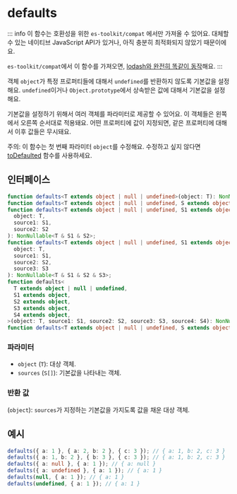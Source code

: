 # defaults

::: info
이 함수는 호환성을 위한 `es-toolkit/compat` 에서만 가져올 수 있어요. 대체할 수 있는 네이티브 JavaScript API가 있거나, 아직 충분히 최적화되지 않았기 때문이에요.

`es-toolkit/compat`에서 이 함수를 가져오면, [lodash와 완전히 똑같이 동작](../../../compatibility.md)해요.
:::

객체 `object`가 특정 프로퍼티들에 대해서 `undefined`를 반환하지 않도록 기본값을 설정해요.
`undefined`이거나 `Object.prototype`에서 상속받은 값에 대해서 기본값을 설정해요.

기본값을 설정하기 위해서 여러 객체를 파라미터로 제공할 수 있어요. 이 객체들은 왼쪽에서 오른쪽 순서대로 적용돼요.
어떤 프로퍼티에 값이 지정되면, 같은 프로퍼티에 대해서 이후 값들은 무시돼요.

주의: 이 함수는 첫 번째 파라미터 `object`를 수정해요. 수정하고 싶지 않다면 [toDefaulted](./toDefaulted.md) 함수를 사용하세요.

## 인터페이스

```typescript
function defaults<T extends object | null | undefined>(object: T): NonNullable<T>;
function defaults<T extends object | null | undefined, S extends object>(object: T, source: S): NonNullable<T & S>;
function defaults<T extends object | null | undefined, S1 extends object, S2 extends object>(
  object: T,
  source1: S1,
  source2: S2
): NonNullable<T & S1 & S2>;
function defaults<T extends object | null | undefined, S1 extends object, S2 extends object, S3 extends object>(
  object: T,
  source1: S1,
  source2: S2,
  source3: S3
): NonNullable<T & S1 & S2 & S3>;
function defaults<
  T extends object | null | undefined,
  S1 extends object,
  S2 extends object,
  S3 extends object,
  S4 extends object,
>(object: T, source1: S1, source2: S2, source3: S3, source4: S4): NonNullable<T & S1 & S2 & S3 & S4>;
function defaults<T extends object | null | undefined, S extends object>(object: T, ...sources: S[]): object;
```

### 파라미터

- `object` (`T`): 대상 객체.
- `sources` (`S[]`): 기본값을 나타내는 객체.

### 반환 값

(`object`): `sources`가 지정하는 기본값을 가지도록 값을 채운 대상 객체.

## 예시

```typescript
defaults({ a: 1 }, { a: 2, b: 2 }, { c: 3 }); // { a: 1, b: 2, c: 3 }
defaults({ a: 1, b: 2 }, { b: 3 }, { c: 3 }); // { a: 1, b: 2, c: 3 }
defaults({ a: null }, { a: 1 }); // { a: null }
defaults({ a: undefined }, { a: 1 }); // { a: 1 }
defaults(null, { a: 1 }); // { a: 1 }
defaults(undefined, { a: 1 }); // { a: 1 }
```
